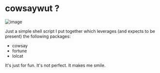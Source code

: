 # cowsaywut ?

![image](https://user-images.githubusercontent.com/45179589/155784500-233bdabc-d19a-49fb-aad8-80aa2341a674.png)

Just a simple shell script I put together which leverages (and expects to be present) the following packages:

- cowsay
- fortune
- lolcat

It's just for fun. It's not perfect. It makes me smile.

